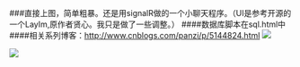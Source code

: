 
###直接上图，简单粗暴。还是用signalR做的一个小聊天程序。（UI是参考开源的一个LayIm,原作者贤心。我只是做了一些调整。）
####数据库脚本在sql.html中
####相关系列博客：http://www.cnblogs.com/panzi/p/5144824.html
![](http://img1.gurucv.com/image/2016/5/5/fba5cf42b8514262bb2564694f52d293.png)  

![](http://img1.gurucv.com/image/2016/5/5/9c8798eee53748d487eba8c815d4852f.png)  
